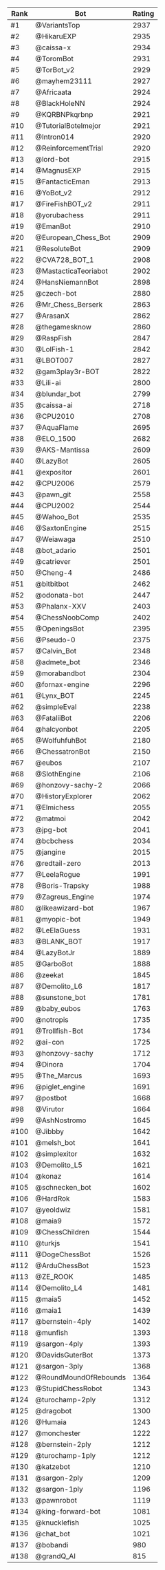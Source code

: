 Rank|Bot|Rating
---|---|---
#1|@VariantsTop|2937
#2|@HikaruEXP|2935
#3|@caissa-x|2934
#4|@ToromBot|2931
#5|@TorBot_v2|2929
#6|@mayhem23111|2927
#7|@Africaata|2924
#8|@BlackHoleNN|2924
#9|@KQRBNPkqrbnp|2921
#10|@TutorialBotelmejor|2921
#11|@Intron014|2920
#12|@ReinforcementTrial|2920
#13|@lord-bot|2915
#14|@MagnusEXP|2915
#15|@FantacticEman|2913
#16|@YoBot_v2|2912
#17|@FireFishBOT_v2|2911
#18|@yorubachess|2911
#19|@EmanBot|2910
#20|@European_Chess_Bot|2909
#21|@ResoluteBot|2909
#22|@CVA728_BOT_1|2908
#23|@MastacticaTeoriabot|2902
#24|@HansNiemannBot|2898
#25|@czech-bot|2880
#26|@Mr_Chess_Berserk|2863
#27|@ArasanX|2862
#28|@thegamesknow|2860
#29|@RaspFish|2847
#30|@LolFish-1|2842
#31|@LBOT007|2827
#32|@gam3play3r-BOT|2822
#33|@Lili-ai|2800
#34|@blundar_bot|2799
#35|@caissa-ai|2718
#36|@CPU2010|2708
#37|@AquaFlame|2695
#38|@ELO_1500|2682
#39|@AKS-Mantissa|2609
#40|@LazyBot|2605
#41|@expositor|2601
#42|@CPU2006|2579
#43|@pawn_git|2558
#44|@CPU2002|2544
#45|@Wahoo_Bot|2535
#46|@SaxtonEngine|2515
#47|@Weiawaga|2510
#48|@bot_adario|2501
#49|@catriever|2501
#50|@Cheng-4|2486
#51|@bitbitbot|2462
#52|@odonata-bot|2447
#53|@Phalanx-XXV|2403
#54|@ChessNoobComp|2402
#55|@OpeningsBot|2395
#56|@Pseudo-0|2375
#57|@Calvin_Bot|2348
#58|@admete_bot|2346
#59|@morabandbot|2304
#60|@fornax-engine|2296
#61|@Lynx_BOT|2245
#62|@simpleEval|2238
#63|@FataliiBot|2206
#64|@halcyonbot|2205
#65|@WolfuhfuhBot|2180
#66|@ChessatronBot|2150
#67|@eubos|2107
#68|@SlothEngine|2106
#69|@honzovy-sachy-2|2066
#70|@HistoryExplorer|2062
#71|@Elmichess|2055
#72|@matmoi|2042
#73|@jpg-bot|2041
#74|@bcbchess|2034
#75|@jangine|2015
#76|@redtail-zero|2013
#77|@LeelaRogue|1991
#78|@Boris-Trapsky|1988
#79|@Zagreus_Engine|1974
#80|@likeawizard-bot|1967
#81|@myopic-bot|1949
#82|@LeElaGuess|1931
#83|@BLANK_BOT|1917
#84|@LazyBotJr|1889
#85|@GarboBot|1888
#86|@zeekat|1845
#87|@Demolito_L6|1817
#88|@sunstone_bot|1781
#89|@baby_eubos|1763
#90|@notropis|1735
#91|@Trollfish-Bot|1734
#92|@ai-con|1725
#93|@honzovy-sachy|1712
#94|@Dinora|1704
#95|@The_Marcus|1693
#96|@piglet_engine|1691
#97|@postbot|1668
#98|@Virutor|1664
#99|@AshNostromo|1645
#100|@Jibbby|1642
#101|@melsh_bot|1641
#102|@simplexitor|1632
#103|@Demolito_L5|1621
#104|@konaz|1614
#105|@schnecken_bot|1602
#106|@HardRok|1583
#107|@yeoldwiz|1581
#108|@maia9|1572
#109|@ChessChildren|1544
#110|@turkjs|1541
#111|@DogeChessBot|1526
#112|@ArduChessBot|1523
#113|@ZE_ROOK|1485
#114|@Demolito_L4|1481
#115|@maia5|1452
#116|@maia1|1439
#117|@bernstein-4ply|1402
#118|@munfish|1393
#119|@sargon-4ply|1393
#120|@DavidsGuterBot|1373
#121|@sargon-3ply|1368
#122|@RoundMoundOfRebounds|1364
#123|@StupidChessRobot|1343
#124|@turochamp-2ply|1312
#125|@dragobot|1300
#126|@Humaia|1243
#127|@monchester|1222
#128|@bernstein-2ply|1212
#129|@turochamp-1ply|1212
#130|@katzebot|1210
#131|@sargon-2ply|1209
#132|@sargon-1ply|1196
#133|@pawnrobot|1119
#134|@king-forward-bot|1081
#135|@knucklefish|1025
#136|@chat_bot|1021
#137|@bobandi|980
#138|@grandQ_AI|815
